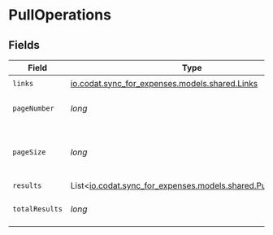 # PullOperations


## Fields

| Field                                                                                                | Type                                                                                                 | Required                                                                                             | Description                                                                                          |
| ---------------------------------------------------------------------------------------------------- | ---------------------------------------------------------------------------------------------------- | ---------------------------------------------------------------------------------------------------- | ---------------------------------------------------------------------------------------------------- |
| `links`                                                                                              | [io.codat.sync_for_expenses.models.shared.Links](../../models/shared/Links.md)                       | :heavy_check_mark:                                                                                   | N/A                                                                                                  |
| `pageNumber`                                                                                         | *long*                                                                                               | :heavy_check_mark:                                                                                   | Current page number.                                                                                 |
| `pageSize`                                                                                           | *long*                                                                                               | :heavy_check_mark:                                                                                   | Number of items to return in results array.                                                          |
| `results`                                                                                            | List<[io.codat.sync_for_expenses.models.shared.PullOperation](../../models/shared/PullOperation.md)> | :heavy_minus_sign:                                                                                   | N/A                                                                                                  |
| `totalResults`                                                                                       | *long*                                                                                               | :heavy_check_mark:                                                                                   | Total number of items.                                                                               |